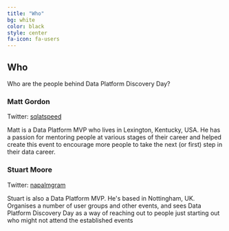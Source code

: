 ```yaml
---
title: "Who"
bg: white
color: black
style: center
fa-icon: fa-users
---
```


## Who

Who are the people behind Data Platform Discovery Day?

### Matt Gordon

Twitter: [sqlatspeed](https://twitter.com/sqlatspeed)

Matt is a Data Platform MVP who lives in Lexington, Kentucky, USA. He has a passion for mentoring people at various stages of their career and helped create this event to encourage more people to take the next (or first) step in their data career.

### Stuart Moore 

Twitter: [napalmgram](https://twitter.com/napalmgram)

Stuart is also a Data Platform MVP. He's based in Nottingham, UK. Organises a number of user groups and other events, and sees Data Platform Discovery Day as a way of reaching out to people just starting out who might not attend the established events
